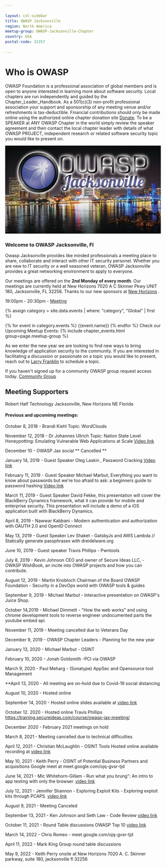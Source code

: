 ```yaml
---

layout: col-sidebar
title: OWASP Jacksonville
region: North America
meetup-group: OWASP-Jacksonville-Chapter
country: USA
postal-code: 32257

---
```


# **Who is OWASP**

OWASP Foundation is a professional association of global members and is open to anyone interested in learning more about software security.  Local chapters are run independently and guided by the Chapter_Leader_Handbook.  As a 501(c)(3) non-profit professional association your support and sponsorship of any meeting venue and/or refreshments is tax-deductible.  Financial contributions should only be made online using the authorized online chapter donation site [Donate](https://owasp.org).  To be a SPEAKER at ANY OWASP Chapter in the world simply review the speaker agreement and then contact the local chapter leader with details of what OWASP PROJECT, independent research or related software security topic you would like to present on.

![OWASP-JAX-Logo](assets/images/600_480931982.jpeg)


### **Welcome to OWASP Jacksonville, Fl**

Owasp Jacksonville provides like minded professionals a meeting place to share, collaborate and interact with other IT security personel.  Whether you are new to IT security or a well seasoned veteran, OWASP Jacksonville provides a great networking environment to apply to everyone. 

Our meetings are offered on the **2nd Monday of every month**. Our meetings are currently held at New Horizons 7020 A C Skinner Pkwy UNIT 180, Jacksonville, FL 32256. Thanks to our new sponsors at [New Horizons](https://www.newhorizons-jax.com/) .

<a class='timeclass'>19:00pm - 20:30pm - [Meeting](https://www.meetup.com/OWASP-Jacksonville-Chapter/)</a>

{% assign category = site.data.events | where: "category", "Global" | first %}

{% for event in category.events %}
{{event.name}}
{% endfor %}
Check our Upcoming Meetup Events:
{% include chapter_events.html group=page.meetup-group %}

<script type='text/javascript'> $(function(){ $(".timeclass").hover(function() { utc_str = $(this).text(); ndx = utc_str.indexOf(':'); st_hour_str = utc_str.substring(0, ndx); st_min_str = utc_str.substring(ndx + 1, ndx + 3); utc_dt = luxon.DateTime.utc(2020, 06, 06, parseInt(st_hour_str), parseInt(st_min_str), 0); start_dt = utc_dt.setZone(luxon.DateTime.local().zoneName); ndx = utc_str.lastIndexOf(':'); end_hour_str = utc_str.substring(ndx - 2, ndx - 1); end_min_str = utc_str.substring(ndx + 1, ndx + 3); utc_dt = luxon.DateTime.utc(2020, 06, 06, parseInt(end_hour_str), parseInt(end_min_str), 0); end_dt = utc_dt.setZone(luxon.DateTime.local().zoneName); popstr = start_dt.toLocaleString(luxon.DateTime.TIME_WITH_SECONDS) + ' to ' + end_dt.toLocaleString(luxon.DateTime.TIME_WITH_SHORT_OFFSET); $(this).prop('title', popstr); }); }); </script>

As we enter the new year we are looking to find new ways to bring knowledge of application security to the community.  If you are interested in facilitating a discussion or passionate on a topic you would like to present, reach out to [Larry Franklin](mailto:larry.franklin@owasp.org) to schedule a topic.

If you haven't signed up for a community OWASP group request access today.  [Community Group](https://groups.google.com/a/owasp.org/forum/#!forum/jacksonville-chapter)



## Meeting Supporters

Robert Half Technology Jacksonville, New Horizons NE Florida




#### Previous and upcomimg meetings:

October 8, 2018 - Brandi Kiehl Topic: WordClouds

November 12, 2018 - Dr Johannes Ullrich Topic: Nation State Level Honeypotting: Emulating Vulnerable Web Applications at Scale [Video link](https://youtu.be/2anqrtfJ1nA)

December 10 - OWASP Jax social ** Cancelled **

January 14, 2019 - Guest Speaker Oleg Laskin , Password Cracking [Video link](https://www.youtube.com/watch?v=Sz2IayEfuBg&t=741s)

February 11, 2019 - Guest Speaker Michael Marbut, Everything you want to know about passwords but we're too afraid to ask: a beginners guide to password hashing [Video link](https://youtu.be/prhE150EiI4)

March 11, 2019 - Guest Speaker David Fekke, this presentation will cover the BlackBerry Dynamics framework, what it can provide for mobile and enterprise security. This presentation will include a demo of a iOS application built with BlackBerry Dynamics. 

April 8, 2019 - Nawwar Kabbani - Modern authentication and authorization with OAUTH 2.0 and OpenID Connect

May 13, 2019 - Guest Speaker Lev Shaket - GatsbyJs and AWS Lambda // Statically generate passphrases with dreidelware.org

June 10, 2019 - Guest speaker Travis Phillips - Pwntools

July 8, 2019 - Kevin Johnson CEO and owner of Secure Ideas LLC, - OWASP WishBook, an incite into OWASP projects and how you can contribute.

August 12, 2019 - Martin Knobloch Chairman of the Board OWASP Foundation - Security in a DevOps world with OWASP tools & guides

September 9, 2019 - Michael Marbut - Interactive presentation on OWASP's Juice Shop.

October 14,2019 - Michael Dimmett - "How the web works" and using chrome development tools to reverse engineer undocumented parts the youtube embed api. 

November 11, 2019 - Meeting cancelled due to Veterans Day

December 9, 2019 - OWASP Chapter Leaders - Planning for the new year

January 13, 2020 - Michael Marbut - OSINT

February 10, 2020 - Jonah Goldsmith -PCI via OWASP 

March 9, 2020 - Paul Meharg - (Sonatype) AppSec and Opensource tool Management 

**April 13, 2020 - All meeting are on-hold due to Covid-19 social distancing 

August 10, 2020 - Hosted online

September 14, 2020 - Hosted online slides available at [video link](https://aombbb2020.academyofmine.net/playback/presentation/2.0/playback.html?meetingId=c5bb0e1eb7f6cdb87cb1632d32927ff779b220bc-1600121782941)

October 12. 2020 - Hosted online Travis Phillips https://training.secureideas.com/course/owasp-jax-meeting/

December 2020 - February 2021 meetings on hold

March 8, 2021 - Meeting cancelled due to technical difficulties

April 12, 2021 - Christian McLaughlin - OSINT Tools Hosted online available recording at [video link](https://aombbb2020.academyofmine.net/playback/presentation/2.0/playback.html?meetingId=2486e7b8421bdd70892872e096f5d617abf5bec1-1618264657202)

May 10, 2021 - Keith Perry - OSINT of Potential Business Partners and acquisitions Google meet at meet.google.com/ojq-gvsr-tjd

June 14, 2021 - Mic Whitehorn-Gillam - Run what you brung": An intro to app testing with only the browser. [video link](https://youtu.be/xyjcGIIItGA)

July 12, 2021 - Jennifer Shannon - Exploring Exploit Kits - Exploring exploit kits through PCAPS. [video link](https://youtu.be/iZ68r20H_L0)

August 9, 2021 - Meeting Canceled

September 13, 2021 - Ken Johnson and Seth Law - Code Review [video link](https://youtu.be/SSnSNPG6nLY)

October 11, 2021 - Round Table discussions OWASP Top 10 [video link](https://youtu.be/0BwMYtt2qro)

March 14, 2022 - Chris Romeo - meet.google.com/ojq-gvsr-tjd

April 11, 2022 - Mark King Group round table discussions

May 9, 2022 - Keith Perry onsite at New Horizons 7020 A. C. Skinner parkway, suite 180, jacksonville fl 32256
